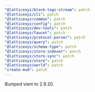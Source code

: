 ```yaml
---
"@latticexyz/block-logs-stream": patch
"@latticexyz/cli": patch
"@latticexyz/common": patch
"@latticexyz/config": patch
"@latticexyz/dev-tools": patch
"@latticexyz/faucet": patch
"@latticexyz/protocol-parser": patch
"@latticexyz/query": patch
"@latticexyz/schema-type": patch
"@latticexyz/store-indexer": patch
"@latticexyz/store-sync": patch
"@latticexyz/store": patch
"@latticexyz/world": patch
"create-mud": patch
---
```


Bumped viem to 2.9.20.
